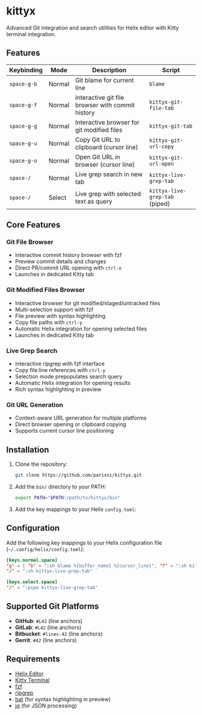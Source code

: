 # kittyx

Advanced Git integration and search utilities for Helix editor with Kitty terminal integration.

## Features

| Keybinding | Mode | Description | Script |
|------------|------|-------------|---------|
| `space-g-b` | Normal | Git blame for current line | `blame` |
| `space-g-f` | Normal | Interactive git file browser with commit history | `kittyx-git-file-tab` |
| `space-g-g` | Normal | Interactive browser for git modified files | `kittyx-git-tab` |
| `space-g-u` | Normal | Copy Git URL to clipboard (cursor line) | `kittyx-git-url-copy` |
| `space-g-o` | Normal | Open Git URL in browser (cursor line) | `kittyx-git-url-open` |
| `space-/` | Normal | Live grep search in new tab | `kittyx-live-grep-tab` |
| `space-/` | Select | Live grep with selected text as query | `kittyx-live-grep-tab` (piped) |

## Core Features

### Git File Browser
- Interactive commit history browser with fzf
- Preview commit details and changes
- Direct PR/commit URL opening with `ctrl-o`
- Launches in dedicated Kitty tab

### Git Modified Files Browser
- Interactive browser for git modified/staged/untracked files
- Multi-selection support with fzf
- File preview with syntax highlighting
- Copy file paths with `ctrl-y`
- Automatic Helix integration for opening selected files
- Launches in dedicated Kitty tab

### Live Grep Search
- Interactive ripgrep with fzf interface
- Copy file:line references with `ctrl-y`
- Selection mode prepopulates search query
- Automatic Helix integration for opening results
- Rich syntax highlighting in preview

### Git URL Generation
- Context-aware URL generation for multiple platforms
- Direct browser opening or clipboard copying
- Supports current cursor line positioning

## Installation

1. Clone the repository:
   ```bash
   git clone https://github.com/parisni/kittyx.git
   ```

2. Add the `bin/` directory to your PATH:
   ```bash
   export PATH="$PATH:/path/to/kittyx/bin"
   ```

3. Add the key mappings to your Helix `config.toml`:

## Configuration

Add the following key mappings to your Helix configuration file (`~/.config/helix/config.toml`):

```toml
[keys.normal.space]
"g" = { "b" = ":sh blame %{buffer_name} %{cursor_line}", "f" = ":sh kittyx-git-file-tab %{buffer_name}", "g" = ":sh kittyx-git-tab", "u" = ":sh kittyx-git-url-copy %{buffer_name} %{cursor_line}", "o" = ":sh kittyx-git-url-open %{buffer_name} %{cursor_line}" }
"/" = ":sh kittyx-live-grep-tab"

[keys.select.space]
"/" = ":pipe kittyx-live-grep-tab"
```

## Supported Git Platforms
- **GitHub**: `#L42` (line anchors)
- **GitLab**: `#L42` (line anchors)  
- **Bitbucket**: `#lines-42` (line anchors)
- **Gerrit**: `#42` (line anchors)

## Requirements
- [Helix Editor](https://helix-editor.com/)
- [Kitty Terminal](https://sw.kovidgoyal.net/kitty/)
- [fzf](https://github.com/junegunn/fzf)
- [ripgrep](https://github.com/BurntSushi/ripgrep)
- [bat](https://github.com/sharkdp/bat) (for syntax highlighting in preview)
- [jq](https://github.com/jqlang/jq) (for JSON processing)
